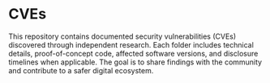 # CVEs
This repository contains documented security vulnerabilities (CVEs) discovered through independent research. Each folder includes technical details, proof-of-concept code, affected software versions, and disclosure timelines when applicable. The goal is to share findings with the community and contribute to a safer digital ecosystem.
